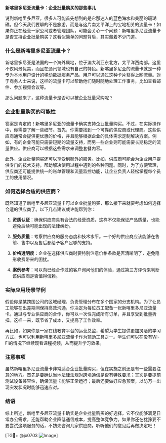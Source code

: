 **新喀里多尼亚流量卡：企业批量购买的那些事儿**

说到新喀里多尼亚，很多人可能首先想到的是它那迷人的蓝色海水和美丽的珊瑚礁。但今天我们要聊的不是旅游，而是与这片南太平洋上的宝地相关的流量卡！如果你正在经营一家公司或者管理团队，可能会关心一个问题：新喀里多尼亚流量卡是否支持企业批量购买？这看似简单的问题背后，其实藏着不少门道。

### 什么是新喀里多尼亚流量卡？

新喀里多尼亚是法国的一个海外属地，位于澳大利亚东北方，太平洋西南部。这里不仅风景优美，而且在通讯领域也有自己的特色。新喀里多尼亚的流量卡就是一种专为本地用户设计的移动数据服务产品，用户可以通过这种卡片获得上网流量。对于商务人士来说，这样的流量卡可以帮助他们随时随地处理工作事务，比如查看邮件、参加视频会议等。

那么问题来了，这种流量卡是否可以被企业批量采购呢？

### 企业批量购买的可能性

答案是肯定的！新喀里多尼亚的流量卡确实支持企业批量购买。不过，在实际操作中，你需要了解一些细节。首先，你需要找到一个可靠的供应商或代理商。这些供应商通常会提供更优惠的价格，并且能够根据企业的具体需求定制解决方案。例如，有的企业可能只需要短期的流量支持，而另一些企业则可能需要长期稳定的流量供应。供应商可以根据这些需求来调整套餐内容。

此外，企业批量购买还可以享受到额外的服务。比如，供应商可能会为企业用户提供专门的技术支持，帮助解决使用过程中遇到的各种问题。同时，为了方便管理，供应商还可能提供统一的账单管理和流量监控功能，让企业负责人轻松掌握每个员工的使用情况。

### 如何选择合适的供应商？

既然知道了新喀里多尼亚流量卡可以企业批量购买，那么接下来就要考虑如何选择合适的供应商了。以下几点建议或许能帮到你：

1. **资质认证**：确保供应商具有合法的经营资质，这样不仅能保证产品质量，也能避免后续可能出现的法律纠纷。
   
2. **服务质量**：考察供应商的服务态度和技术水平。一个好的供应商应该能够在售前、售中以及售后都给予客户足够的支持。

3. **价格透明度**：企业在选择供应商时要特别注意价格条款是否清晰明了，避免隐形收费带来的困扰。

4. **案例参考**：可以向已经合作过的客户询问他们的体验，通过第三方评价来判断该供应商是否值得信赖。

### 实际应用场景举例

假设你是某跨国公司的区域经理，负责管理分布在多个国家的分支机构。为了让员工能够在出差期间保持高效沟通，你决定为每位员工配备一张新喀里多尼亚流量卡。通过与专业供应商的合作，你可以一次性完成所有订单，并且享受到批量折扣。这样一来，既节省了成本，又提高了工作效率。

再比如，如果你是一家在线教育平台的运营总监，希望为学生提供更加灵活的学习方式，也可以利用新喀里多尼亚流量卡作为辅助工具之一。学生们可以在没有Wi-Fi的情况下继续观看课程视频，从而提升学习效果。

### 注意事项

虽然新喀里多尼亚流量卡非常适合企业批量购买，但在实施之前还是有一些需要注意的地方。首先是要确认当地法律法规对跨境通信是否有特殊要求；其次是要提前测试设备兼容性，确保流量卡能够正常运行；最后还要做好应急预案，以防万一出现突发状况时能够迅速应对。

### 结语

综上所述，新喀里多尼亚流量卡确实是企业批量购买的好选择。它不仅能够满足日常办公需求，还能帮助企业降低通信成本，提高整体竞争力。如果你还在犹豫要不要尝试这项服务的话，不妨先咨询几家供应商，听听他们的意见后再做决定吧！

[TG💪+ @jx0703 ![Image](https://github.com/user-attachments/assets/dbca1d08-cadb-493c-b0ec-ad6f7a83f270)]